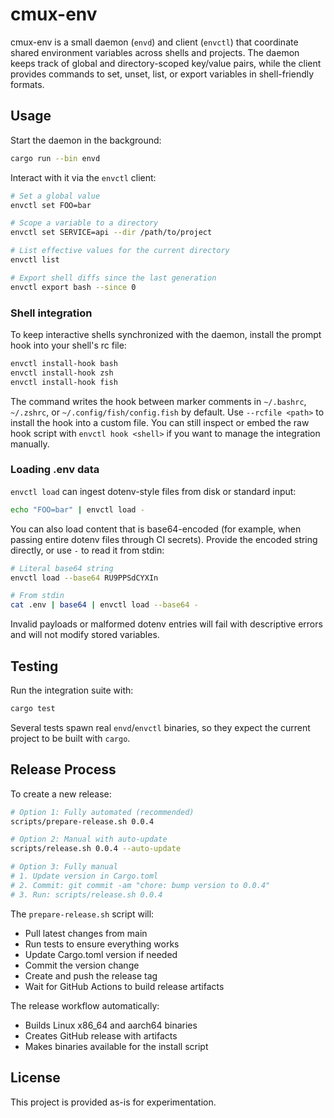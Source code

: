 # cmux-env

cmux-env is a small daemon (`envd`) and client (`envctl`) that coordinate shared environment variables across shells and projects. The daemon keeps track of global and directory-scoped key/value pairs, while the client provides commands to set, unset, list, or export variables in shell-friendly formats.

## Usage

Start the daemon in the background:

```sh
cargo run --bin envd
```

Interact with it via the `envctl` client:

```sh
# Set a global value
envctl set FOO=bar

# Scope a variable to a directory
envctl set SERVICE=api --dir /path/to/project

# List effective values for the current directory
envctl list

# Export shell diffs since the last generation
envctl export bash --since 0
```

### Shell integration

To keep interactive shells synchronized with the daemon, install the
prompt hook into your shell's rc file:

```sh
envctl install-hook bash
envctl install-hook zsh
envctl install-hook fish
```

The command writes the hook between marker comments in `~/.bashrc`,
`~/.zshrc`, or `~/.config/fish/config.fish` by default. Use
`--rcfile <path>` to install the hook into a custom file. You can still
inspect or embed the raw hook script with `envctl hook <shell>` if you want
to manage the integration manually.

### Loading .env data

`envctl load` can ingest dotenv-style files from disk or standard input:

```sh
echo "FOO=bar" | envctl load -
```

You can also load content that is base64-encoded (for example, when passing entire dotenv files through CI secrets). Provide the encoded string directly, or use `-` to read it from stdin:

```sh
# Literal base64 string
envctl load --base64 RU9PPSdCYXIn

# From stdin
cat .env | base64 | envctl load --base64 -
```

Invalid payloads or malformed dotenv entries will fail with descriptive errors and will not modify stored variables.

## Testing

Run the integration suite with:

```sh
cargo test
```

Several tests spawn real `envd`/`envctl` binaries, so they expect the current project to be built with `cargo`.

## Release Process

To create a new release:

```sh
# Option 1: Fully automated (recommended)
scripts/prepare-release.sh 0.0.4

# Option 2: Manual with auto-update
scripts/release.sh 0.0.4 --auto-update

# Option 3: Fully manual
# 1. Update version in Cargo.toml
# 2. Commit: git commit -am "chore: bump version to 0.0.4"
# 3. Run: scripts/release.sh 0.0.4
```

The `prepare-release.sh` script will:
- Pull latest changes from main
- Run tests to ensure everything works
- Update Cargo.toml version if needed
- Commit the version change
- Create and push the release tag
- Wait for GitHub Actions to build release artifacts

The release workflow automatically:
- Builds Linux x86_64 and aarch64 binaries
- Creates GitHub release with artifacts
- Makes binaries available for the install script

## License

This project is provided as-is for experimentation.
